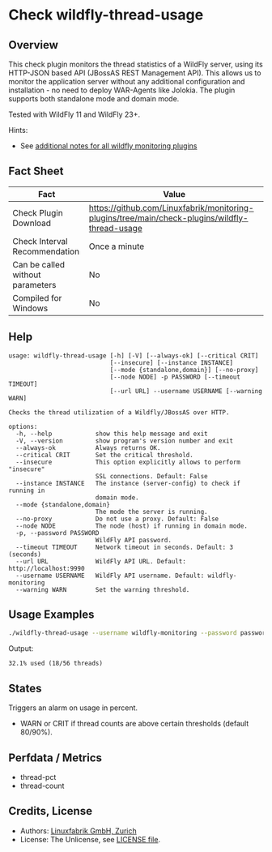 # Check wildfly-thread-usage

## Overview

This check plugin monitors the thread statistics of a WildFly server, using its HTTP-JSON based API (JBossAS REST Management API). This allows us to monitor the application server without any additional configuration and installation - no need to deploy WAR-Agents like Jolokia. The plugin supports both standalone mode and domain mode.

Tested with WildFly 11 and WildFly 23+.

Hints:

* See [additional notes for all wildfly monitoring plugins](https://github.com/Linuxfabrik/monitoring-plugins/blob/main/PLUGINS-WILDFLY.rst)


## Fact Sheet

| Fact | Value |
|----|----|
| Check Plugin Download                 | <https://github.com/Linuxfabrik/monitoring-plugins/tree/main/check-plugins/wildfly-thread-usage> |
| Check Interval Recommendation         | Once a minute |
| Can be called without parameters      | No |
| Compiled for Windows                  | No |


## Help

```text
usage: wildfly-thread-usage [-h] [-V] [--always-ok] [--critical CRIT]
                            [--insecure] [--instance INSTANCE]
                            [--mode {standalone,domain}] [--no-proxy]
                            [--node NODE] -p PASSWORD [--timeout TIMEOUT]
                            [--url URL] --username USERNAME [--warning WARN]

Checks the thread utilization of a Wildfly/JBossAS over HTTP.

options:
  -h, --help            show this help message and exit
  -V, --version         show program's version number and exit
  --always-ok           Always returns OK.
  --critical CRIT       Set the critical threshold.
  --insecure            This option explicitly allows to perform "insecure"
                        SSL connections. Default: False
  --instance INSTANCE   The instance (server-config) to check if running in
                        domain mode.
  --mode {standalone,domain}
                        The mode the server is running.
  --no-proxy            Do not use a proxy. Default: False
  --node NODE           The node (host) if running in domain mode.
  -p, --password PASSWORD
                        WildFly API password.
  --timeout TIMEOUT     Network timeout in seconds. Default: 3 (seconds)
  --url URL             WildFly API URL. Default: http://localhost:9990
  --username USERNAME   WildFly API username. Default: wildfly-monitoring
  --warning WARN        Set the warning threshold.
```


## Usage Examples

```bash
./wildfly-thread-usage --username wildfly-monitoring --password password --url http://wildfly:9990 --warning 80 --critical 90
```

Output:

```text
32.1% used (18/56 threads)
```


## States

Triggers an alarm on usage in percent.

* WARN or CRIT if thread counts are above certain thresholds (default 80/90%).


## Perfdata / Metrics

* thread-pct
* thread-count


## Credits, License

* Authors: [Linuxfabrik GmbH, Zurich](https://www.linuxfabrik.ch)
* License: The Unlicense, see [LICENSE file](https://unlicense.org/).
